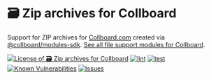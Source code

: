 # 🗃️ Zip archives for Collboard

Support for ZIP archives for [Collboard.com](https://collboard.com/) created via [@collboard/modules-sdk](https://www.npmjs.com/package/@collboard/modules-sdk).
[See all file support modules for Collboard](https://github.com/topics/collboard-file-support).

<!--Badges-->
<!--⚠️WARNING: This section was generated by https://github.com/hejny/batch-project-editor/blob/main/src/workflows/800-badges/badges.ts so every manual change will be overwritten.-->


[![License of 🗃️ Zip archives for Collboard](https://img.shields.io/github/license/collboard/zip-support.svg?style=flat)](https://github.com/collboard/zip-support/blob/main/LICENSE)
[![lint](https://github.com/collboard/zip-support/actions/workflows/lint.yml/badge.svg)](https://github.com/collboard/zip-support/actions/workflows/lint.yml)
[![test](https://github.com/collboard/zip-support/actions/workflows/test.yml/badge.svg)](https://github.com/collboard/zip-support/actions/workflows/test.yml)
[![Known Vulnerabilities](https://snyk.io/test/github/collboard/zip-support/badge.svg)](https://snyk.io/test/github/collboard/zip-support)
[![Issues](https://img.shields.io/github/issues/collboard/zip-support.svg?style=flat)](https://github.com/collboard/zip-support/issues)

<!--/Badges-->




